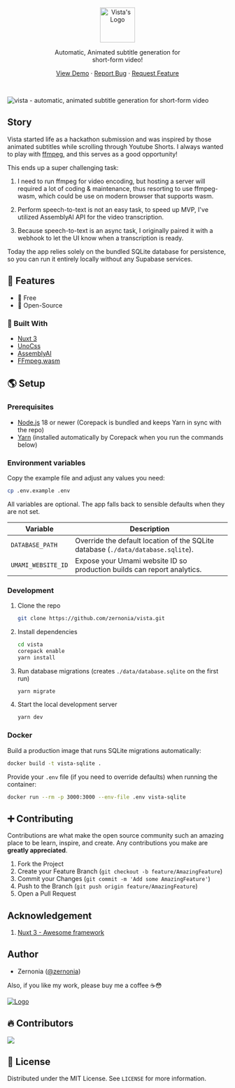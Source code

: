 <br />
<p align="center">
  <a href="https://github.com/zernonia/vista">
    <img src="public/logo.svg" alt="Vista's Logo" width="80">
  </a>
  <br />

  <p align="center">
    Automatic, Animated subtitle generation for<br> short-form video! 
  </p>

  <p align="center"> 
    <a href="https://www.vistaeditor.com/">View Demo</a>
    ·
    <a href="https://github.com/zernonia/vista/issues">Report Bug</a>
    ·
    <a href="https://github.com/zernonia/vista/issues">Request Feature</a>
  </p>
</p>

<br/>

![vista - automatic, animated subtitle generation for short-form video](public/og.png)

## Story

Vista started life as a hackathon submission and was inspired by those animated subtitles while scrolling through Youtube Shorts. I always wanted to play with [ffmpeg](https://ffmpeg.org/), and this serves as a good opportunity!

This ends up a super challenging task:

1. I need to run ffmpeg for video encoding, but hosting a server will required a lot of coding & maintenance, thus resorting to use ffmpeg-wasm, which could be use on modern browser that supports wasm.

2. Perform speech-to-text is not an easy task, to speed up MVP, I've utilized AssemblyAI API for the video transcription.

3. Because speech-to-text is an async task, I originally paired it with a webhook to let the UI know when a transcription is ready.

Today the app relies solely on the bundled SQLite database for persistence, so you can run it entirely locally without any Supabase services.

## 🚀 Features

- 🤩 Free
- 📖 Open-Source

### 🔨 Built With

- [Nuxt 3](https://v3.nuxtjs.org/)
- [UnoCss](https://uno.antfu.me/)
- [AssemblyAI](https://www.assemblyai.com/)
- [FFmpeg.wasm](https://ffmpegwasm.netlify.app/)

## 🌎 Setup

### Prerequisites

- [Node.js](https://nodejs.org/) 18 or newer (Corepack is bundled and keeps Yarn in sync with the repo)
- [Yarn](https://yarnpkg.com/) (installed automatically by Corepack when you run the commands below)

### Environment variables

Copy the example file and adjust any values you need:

```sh
cp .env.example .env
```

All variables are optional. The app falls back to sensible defaults when they are not set.

| Variable | Description |
| --- | --- |
| `DATABASE_PATH` | Override the default location of the SQLite database (`./data/database.sqlite`). |
| `UMAMI_WEBSITE_ID` | Expose your Umami website ID so production builds can report analytics. |

### Development

1. Clone the repo
   ```sh
   git clone https://github.com/zernonia/vista.git
   ```
2. Install dependencies
   ```sh
   cd vista
   corepack enable
   yarn install
   ```
3. Run database migrations (creates `./data/database.sqlite` on the first run)
   ```sh
   yarn migrate
   ```
4. Start the local development server
   ```sh
   yarn dev
   ```

### Docker

Build a production image that runs SQLite migrations automatically:

```sh
docker build -t vista-sqlite .
```

Provide your `.env` file (if you need to override defaults) when running the container:

```sh
docker run --rm -p 3000:3000 --env-file .env vista-sqlite
```

## ➕ Contributing

Contributions are what make the open source community such an amazing place to be learn, inspire, and create. Any contributions you make are **greatly appreciated**.

1. Fork the Project
2. Create your Feature Branch (`git checkout -b feature/AmazingFeature`)
3. Commit your Changes (`git commit -m 'Add some AmazingFeature'`)
4. Push to the Branch (`git push origin feature/AmazingFeature`)
5. Open a Pull Request

## Acknowledgement

1. [Nuxt 3 - Awesome framework](https://v3.nuxtjs.org/)

## Author

- Zernonia ([@zernonia](https://twitter.com/zernonia))

Also, if you like my work, please buy me a coffee ☕😳

<a href="https://www.buymeacoffee.com/zernonia" target="_blank">
    <img src="https://www.buymeacoffee.com/assets/img/custom_images/yellow_img.png" alt="Logo" >
  </a>

## 🔥 Contributors

<a href="https://github.com/zernonia/vista/graphs/contributors">
  <img src="https://contrib.rocks/image?repo=zernonia/vista" />
</a>

## 📜 License

Distributed under the MIT License. See `LICENSE` for more information.
